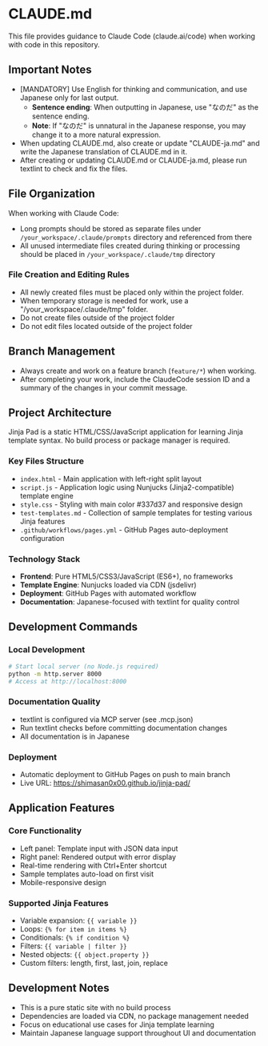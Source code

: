 # CLAUDE.md

This file provides guidance to Claude Code (claude.ai/code) when working with code in this repository.

## Important Notes

- [MANDATORY] Use English for thinking and communication, and use Japanese only for last output.
  - **Sentence ending**: When outputting in Japanese, use "なのだ" as the sentence ending.
  - **Note**: If "なのだ" is unnatural in the Japanese response, you may change it to a more natural expression.
- When updating CLAUDE.md, also create or update "CLAUDE-ja.md" and write the Japanese translation of CLAUDE.md in it.
- After creating or updating CLAUDE.md or CLAUDE-ja.md, please run textlint to check and fix the files.

## File Organization

When working with Claude Code:

- Long prompts should be stored as separate files under `/your_workspace/.claude/prompts` directory and referenced from there
- All unused intermediate files created during thinking or processing should be placed in `/your_workspace/.claude/tmp` directory

### File Creation and Editing Rules

- All newly created files must be placed only within the project folder.
- When temporary storage is needed for work, use a "/your_workspace/.claude/tmp" folder.
- Do not create files outside of the project folder
- Do not edit files located outside of the project folder

## Branch Management
- Always create and work on a feature branch (`feature/*`) when working.
- After completing your work, include the ClaudeCode session ID and a summary of the changes in your commit message.

## Project Architecture

Jinja Pad is a static HTML/CSS/JavaScript application for learning Jinja template syntax. No build process or package manager is required.

### Key Files Structure
- `index.html` - Main application with left-right split layout
- `script.js` - Application logic using Nunjucks (Jinja2-compatible) template engine
- `style.css` - Styling with main color #337d37 and responsive design
- `test-templates.md` - Collection of sample templates for testing various Jinja features
- `.github/workflows/pages.yml` - GitHub Pages auto-deployment configuration

### Technology Stack
- **Frontend**: Pure HTML5/CSS3/JavaScript (ES6+), no frameworks
- **Template Engine**: Nunjucks loaded via CDN (jsdelivr)
- **Deployment**: GitHub Pages with automated workflow
- **Documentation**: Japanese-focused with textlint for quality control

## Development Commands

### Local Development
```bash
# Start local server (no Node.js required)
python -m http.server 8000
# Access at http://localhost:8000
```

### Documentation Quality
- textlint is configured via MCP server (see .mcp.json)
- Run textlint checks before committing documentation changes
- All documentation is in Japanese

### Deployment
- Automatic deployment to GitHub Pages on push to main branch
- Live URL: https://shimasan0x00.github.io/jinja-pad/

## Application Features

### Core Functionality
- Left panel: Template input with JSON data input
- Right panel: Rendered output with error display
- Real-time rendering with Ctrl+Enter shortcut
- Sample templates auto-load on first visit
- Mobile-responsive design

### Supported Jinja Features
- Variable expansion: `{{ variable }}`
- Loops: `{% for item in items %}`
- Conditionals: `{% if condition %}`
- Filters: `{{ variable | filter }}`
- Nested objects: `{{ object.property }}`
- Custom filters: length, first, last, join, replace

## Development Notes

- This is a pure static site with no build process
- Dependencies are loaded via CDN, no package management needed
- Focus on educational use cases for Jinja template learning
- Maintain Japanese language support throughout UI and documentation

